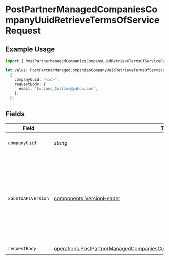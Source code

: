 # PostPartnerManagedCompaniesCompanyUuidRetrieveTermsOfServiceRequest

## Example Usage

```typescript
import { PostPartnerManagedCompaniesCompanyUuidRetrieveTermsOfServiceRequest } from "@gusto/embedded-api/models/operations/postpartnermanagedcompaniescompanyuuidretrievetermsofservice.js";

let value: PostPartnerManagedCompaniesCompanyUuidRetrieveTermsOfServiceRequest =
  {
    companyUuid: "<id>",
    requestBody: {
      email: "Luciano_Collins@yahoo.com",
    },
  };
```

## Fields

| Field                                                                                                                                                                                                                        | Type                                                                                                                                                                                                                         | Required                                                                                                                                                                                                                     | Description                                                                                                                                                                                                                  |
| ---------------------------------------------------------------------------------------------------------------------------------------------------------------------------------------------------------------------------- | ---------------------------------------------------------------------------------------------------------------------------------------------------------------------------------------------------------------------------- | ---------------------------------------------------------------------------------------------------------------------------------------------------------------------------------------------------------------------------- | ---------------------------------------------------------------------------------------------------------------------------------------------------------------------------------------------------------------------------- |
| `companyUuid`                                                                                                                                                                                                                | *string*                                                                                                                                                                                                                     | :heavy_check_mark:                                                                                                                                                                                                           | The UUID of the company                                                                                                                                                                                                      |
| `xGustoAPIVersion`                                                                                                                                                                                                           | [components.VersionHeader](../../models/components/versionheader.md)                                                                                                                                                         | :heavy_minus_sign:                                                                                                                                                                                                           | Determines the date-based API version associated with your API call. If none is provided, your application's [minimum API version](https://docs.gusto.com/embedded-payroll/docs/api-versioning#minimum-api-version) is used. |
| `requestBody`                                                                                                                                                                                                                | [operations.PostPartnerManagedCompaniesCompanyUuidRetrieveTermsOfServiceRequestBody](../../models/operations/postpartnermanagedcompaniescompanyuuidretrievetermsofservicerequestbody.md)                                     | :heavy_check_mark:                                                                                                                                                                                                           | N/A                                                                                                                                                                                                                          |